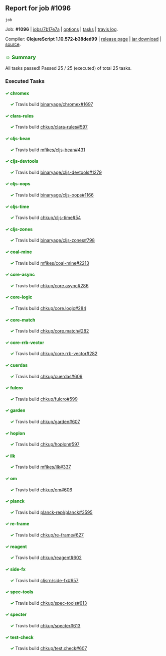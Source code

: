 ## Report for job #1096
```
job
```


Job: **#1096** | [jobs/7b17e7a](https://github.com/cljs-oss/canary/commit/7b17e7afd146651c0aaaae1550b94014539439cd) | [options](options.edn) | [tasks](tasks.edn) | [travis log](https://travis-ci.org/cljs-oss/canary/builds/583497166).

Compiler: **ClojureScript 1.10.572-b38ded99** | [release page](https://github.com/cljs-oss/canary/releases/tag/r1.10.572-b38ded99) | [jar download](https://github.com/cljs-oss/canary/releases/download/r1.10.572-b38ded99/clojurescript-1.10.572-b38ded99.jar) | [source](https://github.com/clojure/clojurescript/commit/b38ded99dc0967a48824d55ea644bee86b4eae5b).

### <b style='color:green'>☺ Summary</b>

All tasks passed! Passed 25 / 25 (executed) of total 25 tasks.

### Executed Tasks

#### <b style='color:green'>&#x2713; chromex</b>
&nbsp;&nbsp;&nbsp;&nbsp;<b style='color:green'>&#x2713;</b> Travis build [binaryage/chromex#1697](https://travis-ci.org/binaryage/chromex/builds/583498132)<br>

#### <b style='color:green'>&#x2713; clara-rules</b>
&nbsp;&nbsp;&nbsp;&nbsp;<b style='color:green'>&#x2713;</b> Travis build [chkup/clara-rules#597](https://travis-ci.org/chkup/clara-rules/builds/583498140)<br>

#### <b style='color:green'>&#x2713; cljs-bean</b>
&nbsp;&nbsp;&nbsp;&nbsp;<b style='color:green'>&#x2713;</b> Travis build [mfikes/cljs-bean#431](https://travis-ci.org/mfikes/cljs-bean/builds/583498142)<br>

#### <b style='color:green'>&#x2713; cljs-devtools</b>
&nbsp;&nbsp;&nbsp;&nbsp;<b style='color:green'>&#x2713;</b> Travis build [binaryage/cljs-devtools#1279](https://travis-ci.org/binaryage/cljs-devtools/builds/583498144)<br>

#### <b style='color:green'>&#x2713; cljs-oops</b>
&nbsp;&nbsp;&nbsp;&nbsp;<b style='color:green'>&#x2713;</b> Travis build [binaryage/cljs-oops#1166](https://travis-ci.org/binaryage/cljs-oops/builds/583498151)<br>

#### <b style='color:green'>&#x2713; cljs-time</b>
&nbsp;&nbsp;&nbsp;&nbsp;<b style='color:green'>&#x2713;</b> Travis build [chkup/cljs-time#54](https://travis-ci.org/chkup/cljs-time/builds/583498164)<br>

#### <b style='color:green'>&#x2713; cljs-zones</b>
&nbsp;&nbsp;&nbsp;&nbsp;<b style='color:green'>&#x2713;</b> Travis build [binaryage/cljs-zones#798](https://travis-ci.org/binaryage/cljs-zones/builds/583498167)<br>

#### <b style='color:green'>&#x2713; coal-mine</b>
&nbsp;&nbsp;&nbsp;&nbsp;<b style='color:green'>&#x2713;</b> Travis build [mfikes/coal-mine#2213](https://travis-ci.org/mfikes/coal-mine/builds/583498169)<br>

#### <b style='color:green'>&#x2713; core-async</b>
&nbsp;&nbsp;&nbsp;&nbsp;<b style='color:green'>&#x2713;</b> Travis build [chkup/core.async#286](https://travis-ci.org/chkup/core.async/builds/583498179)<br>

#### <b style='color:green'>&#x2713; core-logic</b>
&nbsp;&nbsp;&nbsp;&nbsp;<b style='color:green'>&#x2713;</b> Travis build [chkup/core.logic#284](https://travis-ci.org/chkup/core.logic/builds/583498181)<br>

#### <b style='color:green'>&#x2713; core-match</b>
&nbsp;&nbsp;&nbsp;&nbsp;<b style='color:green'>&#x2713;</b> Travis build [chkup/core.match#282](https://travis-ci.org/chkup/core.match/builds/583498183)<br>

#### <b style='color:green'>&#x2713; core-rrb-vector</b>
&nbsp;&nbsp;&nbsp;&nbsp;<b style='color:green'>&#x2713;</b> Travis build [chkup/core.rrb-vector#282](https://travis-ci.org/chkup/core.rrb-vector/builds/583498185)<br>

#### <b style='color:green'>&#x2713; cuerdas</b>
&nbsp;&nbsp;&nbsp;&nbsp;<b style='color:green'>&#x2713;</b> Travis build [chkup/cuerdas#609](https://travis-ci.org/chkup/cuerdas/builds/583498189)<br>

#### <b style='color:green'>&#x2713; fulcro</b>
&nbsp;&nbsp;&nbsp;&nbsp;<b style='color:green'>&#x2713;</b> Travis build [chkup/fulcro#599](https://travis-ci.org/chkup/fulcro/builds/583498200)<br>

#### <b style='color:green'>&#x2713; garden</b>
&nbsp;&nbsp;&nbsp;&nbsp;<b style='color:green'>&#x2713;</b> Travis build [chkup/garden#607](https://travis-ci.org/chkup/garden/builds/583498250)<br>

#### <b style='color:green'>&#x2713; hoplon</b>
&nbsp;&nbsp;&nbsp;&nbsp;<b style='color:green'>&#x2713;</b> Travis build [chkup/hoplon#597](https://travis-ci.org/chkup/hoplon/builds/583498392)<br>

#### <b style='color:green'>&#x2713; ilk</b>
&nbsp;&nbsp;&nbsp;&nbsp;<b style='color:green'>&#x2713;</b> Travis build [mfikes/ilk#337](https://travis-ci.org/mfikes/ilk/builds/583498337)<br>

#### <b style='color:green'>&#x2713; om</b>
&nbsp;&nbsp;&nbsp;&nbsp;<b style='color:green'>&#x2713;</b> Travis build [chkup/om#606](https://travis-ci.org/chkup/om/builds/583498227)<br>

#### <b style='color:green'>&#x2713; planck</b>
&nbsp;&nbsp;&nbsp;&nbsp;<b style='color:green'>&#x2713;</b> Travis build [planck-repl/planck#3595](https://travis-ci.org/planck-repl/planck/builds/583498476)<br>

#### <b style='color:green'>&#x2713; re-frame</b>
&nbsp;&nbsp;&nbsp;&nbsp;<b style='color:green'>&#x2713;</b> Travis build [chkup/re-frame#627](https://travis-ci.org/chkup/re-frame/builds/583498345)<br>

#### <b style='color:green'>&#x2713; reagent</b>
&nbsp;&nbsp;&nbsp;&nbsp;<b style='color:green'>&#x2713;</b> Travis build [chkup/reagent#602](https://travis-ci.org/chkup/reagent/builds/583498449)<br>

#### <b style='color:green'>&#x2713; side-fx</b>
&nbsp;&nbsp;&nbsp;&nbsp;<b style='color:green'>&#x2713;</b> Travis build [cljsrn/side-fx#657](https://travis-ci.org/cljsrn/side-fx/builds/583498234)<br>

#### <b style='color:green'>&#x2713; spec-tools</b>
&nbsp;&nbsp;&nbsp;&nbsp;<b style='color:green'>&#x2713;</b> Travis build [chkup/spec-tools#613](https://travis-ci.org/chkup/spec-tools/builds/583498418)<br>

#### <b style='color:green'>&#x2713; specter</b>
&nbsp;&nbsp;&nbsp;&nbsp;<b style='color:green'>&#x2713;</b> Travis build [chkup/specter#613](https://travis-ci.org/chkup/specter/builds/583498376)<br>

#### <b style='color:green'>&#x2713; test-check</b>
&nbsp;&nbsp;&nbsp;&nbsp;<b style='color:green'>&#x2713;</b> Travis build [chkup/test.check#607](https://travis-ci.org/chkup/test.check/builds/583498432)<br>